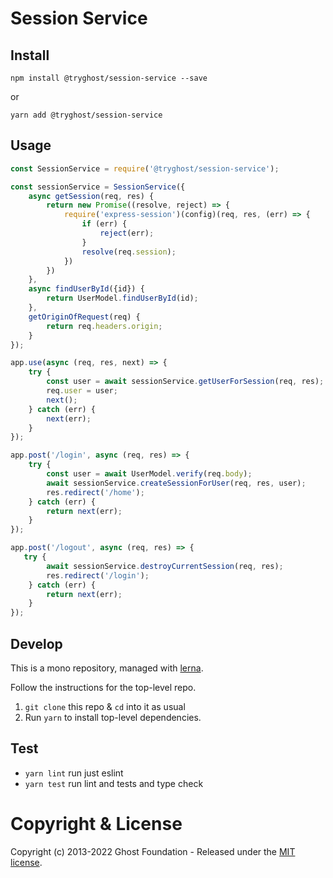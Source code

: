 # Session Service

## Install

`npm install @tryghost/session-service --save`

or

`yarn add @tryghost/session-service`


## Usage

```js
const SessionService = require('@tryghost/session-service');

const sessionService = SessionService({
    async getSession(req, res) {
        return new Promise((resolve, reject) => {
            require('express-session')(config)(req, res, (err) => {
                if (err) {
                    reject(err);
                }
                resolve(req.session);
            })
        })
    },
    async findUserById({id}) {
        return UserModel.findUserById(id);
    },
    getOriginOfRequest(req) {
        return req.headers.origin;
    }
});

app.use(async (req, res, next) => {
    try {
        const user = await sessionService.getUserForSession(req, res);
        req.user = user;
        next();
    } catch (err) {
        next(err);
    }
});

app.post('/login', async (req, res) => {
    try {
        const user = await UserModel.verify(req.body);
        await sessionService.createSessionForUser(req, res, user);
        res.redirect('/home');
    } catch (err) {
        return next(err);
    }
});

app.post('/logout', async (req, res) => {
   try {
        await sessionService.destroyCurrentSession(req, res);
        res.redirect('/login');
    } catch (err) {
        return next(err);
    }
});
```

## Develop

This is a mono repository, managed with [lerna](https://lernajs.io/).

Follow the instructions for the top-level repo.
1. `git clone` this repo & `cd` into it as usual
2. Run `yarn` to install top-level dependencies.

## Test

- `yarn lint` run just eslint
- `yarn test` run lint and tests and type check




# Copyright & License

Copyright (c) 2013-2022 Ghost Foundation - Released under the [MIT license](LICENSE).
